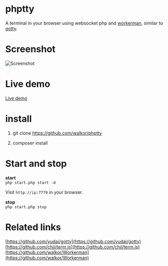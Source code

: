 # phptty
A terminal in your browser using websocket php and  [workerman](https://github.com/walkor/Workerman), similar to [gotty](https://github.com/yudai/gotty).

# Screenshot
![Screenshot](https://github.com/walkor/phptty/blob/master/Web/imgs/example.gif?raw=true)

# Live demo
[Live demo](http://47.88.13.70:7779/)

# install
1. git clone https://github.com/walkor/phptty

2. composer install

# Start and stop
**start**  
```php start.php start -d```   

Visit ```http://ip:7779``` in your browser.

**stop**  
```php start.php stop```

# Related links
[https://github.com/yudai/gotty](https://github.com/yudai/gotty)  
[https://github.com/chjj/term.js](https://github.com/chjj/term.js)    
[https://github.com/walkor/Workerman](https://github.com/walkor/Workerman)    


